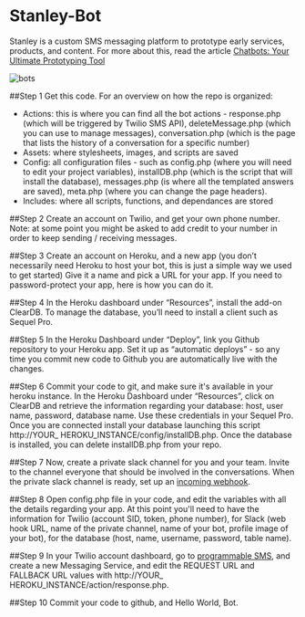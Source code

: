 # Stanley-Bot
Stanley is a custom SMS messaging platform to prototype early services, products, and content.
For more about this, read the article 
[Chatbots: Your Ultimate Prototyping Tool](https://medium.com/@ideo/chatbots-ultimate-prototyping-tool-e4e2831967f3)

![bots](https://cdn-images-1.medium.com/max/2000/1*B95neDsqeB7pJ9XXGhsRNg.jpeg)

##Step 1
Get this code. For an overview on how the repo is organized:
* Actions: this is where you can find all the bot actions - response.php (which will be triggered by Twilio SMS API), deleteMessage.php (which you can use to manage messages), conversation.php (which is the page that lists the history of a conversation for a specific number)
* Assets: where stylesheets, images, and scripts are saved
* Config: all configuration files - such as config.php (where you will need to edit your project variables), installDB.php (which is the script that will install the database), messages.php (is where all the templated answers are saved), meta.php (where you can change the page headers).
* Includes: where all scripts, functions, and dependances are stored


##Step 2
Create an account on Twilio, and get your own phone number. Note: at some point you might be asked to add credit to your number in order to keep sending / receiving messages.

##Step 3
Create an account on Heroku, and a new app (you don’t necessarily need Heroku to host your bot, this is just a simple way we used to get started) Give it a name and pick a URL for your app. If you need to password-protect your app, here is how you can do it.

##Step 4
In the Heroku dashboard under “Resources”, install the add-on ClearDB. To manage the database, you’ll need to install a client such as Sequel Pro.

##Step 5
In the Heroku Dashboard under “Deploy”, link you Github repository to your Heroku app. Set it up as “automatic deploys” - so any time you commit new code to Github you are automatically live with the changes.

##Step 6
Commit your code to git, and make sure it's available in your heroku instance. 
In the Heroku Dashboard under “Resources”, click on ClearDB and retrieve the information regarding your database: host, user name, password, database name. Use these credentials in your Sequel Pro. Once you are connected install your database launching this script http://YOUR_ HEROKU_INSTANCE/config/installDB.php. Once the database is installed, you can delete installDB.php from your repo. 

##Step 7
Now, create a private slack channel for you and your team. Invite to the channel everyone that should be involved in the conversations. When the private slack channel is ready, set up an [incoming webhook](https://api.slack.com/incoming-webhooks).

##Step 8
Open config.php file in your code, and edit the variables with all the details regarding your app. At this point you'll need to have the information for Twilio (account SID, token, phone number), for Slack (web hook URL, name of the private channel, name of your bot, profile image of your bot), for the database (host, name, username, password, table name).

##Step 9
In your Twilio account dashboard, go to [programmable SMS](https://www.twilio.com/console/sms/dashboard), and create a new Messaging Service, and edit the REQUEST URL and FALLBACK URL values with http://YOUR_ HEROKU_INSTANCE/action/response.php.

##Step 10
Commit your code to github, and Hello World, Bot.
